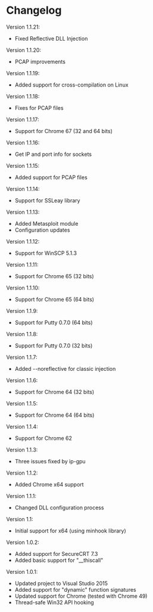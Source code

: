 # Changelog

Version 1.1.21:
- Fixed Reflective DLL Injection

Version 1.1.20:
- PCAP improvements

Version 1.1.19:
- Added support for cross-compilation on Linux

Version 1.1.18:
- Fixes for PCAP files

Version 1.1.17:
- Support for Chrome 67 (32 and 64 bits)

Version 1.1.16:
- Get IP and port info for sockets

Version 1.1.15:
- Added support for PCAP files

Version 1.1.14:
- Support for SSLeay library

Version 1.1.13:
- Added Metasploit module
- Configuration updates

Version 1.1.12:
- Support for WinSCP 5.1.3

Version 1.1.11:
- Support for Chrome 65 (32 bits)

Version 1.1.10:
- Support for Chrome 65 (64 bits)

Version 1.1.9:
- Support for Putty 0.7.0 (64 bits)

Version 1.1.8:
- Support for Putty 0.7.0 (32 bits)

Version 1.1.7:
- Added --noreflective for classic injection

Version 1.1.6:
- Support for Chrome 64 (32 bits)

Version 1.1.5:
- Support for Chrome 64 (64 bits)

Version 1.1.4:
- Support for Chrome 62

Version 1.1.3:
- Three issues fixed by ip-gpu

Version 1.1.2:
- Added Chrome x64 support

Version 1.1.1:
- Changed DLL configuration process

Version 1.1:
- Initial support for x64 (using minhook library)

Version 1.0.2:
- Added support for SecureCRT 7.3
- Added basic support for "__thiscall"

Version 1.0.1:
- Updated project to Visual Studio 2015
- Added support for "dynamic" function signatures
- Updated support for Chrome (tested with Chrome 49)
- Thread-safe Win32 API hooking